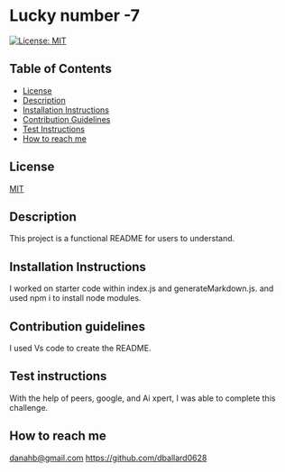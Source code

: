 # Lucky number -7

[![License: MIT](https://img.shields.io/badge/License-MIT-yellow.svg)]([MIT](https://opensource.org/licenses/MIT))

## Table of Contents 
- [License](#license)
- [Description](#description)
- [Installation Instructions](#installation-instructions)
- [Contribution Guidelines](#contribution-guidelines)
- [Test Instructions](#test-instructions)
- [How to reach me](#how-to-reach-me)

## License
[MIT](https://opensource.org/licenses/MIT)



  ## Description
  This project is a functional README for users to understand.

  ## Installation Instructions
   I worked on starter code within index.js and generateMarkdown.js. and used npm i to install node modules.

  ## Contribution guidelines
   I used Vs code to create the README.

  ## Test instructions
  With the help of peers, google, and Ai xpert, I was able to complete this challenge.

  ## How to reach me 
  danahb@gmail.com
   https://github.com/dballard0628
